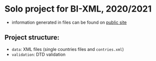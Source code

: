 # Solo project for BI-XML, 2020/2021

- information generated in files can be found on [public site](https://www.cia.gov/library/publications/the-world-factbook/docs/contributor_copyright.html)

## Project structure:

- `data`: XML files (single countries files and `contries.xml`)
- `validation`: DTD validation
